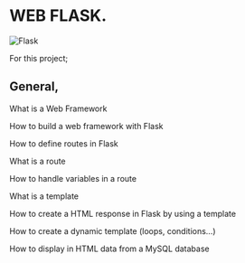 # WEB FLASK.

<img src="https://s3.amazonaws.com/intranet-projects-files/concepts/74/hbnb_step3.png" alt="Flask">

For this project;

## General,

What is a Web Framework

How to build a web framework with Flask

How to define routes in Flask

What is a route

How to handle variables in a route

What is a template

How to create a HTML response in Flask by using a template

How to create a dynamic template (loops, conditions…)

How to display in HTML data from a MySQL database
